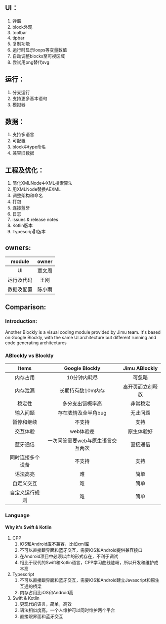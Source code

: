 ## UI：
1. 弹窗
1. block外观
3. toolbar
4. tipbar
5. 复制功能
6. 运行时显示loops等变量数值
7. 自动调整blocks至可视区域
8. 尝试用png替代svg
## 运行：
1. 分支运行
2. 支持更多基本语句
3. 模拟器
## 数据：
1. 支持多语言
1. 可配置
1. block中type命名
10. 兼容旧数据
## 工程及优化：
1. 简化XMLNode中XML搜索算法
2. 用XMLNode替换AEXML
2. 调整架构和命名
3. 打包
4. 连接蓝牙
13. 日志
14. issues & release notes
5. Kotlin版本
6. Typescript版本

## owners:
|module|owner|
|:-:|:-:|
|UI|覃文周|
|运行及代码|王刚|
|数据及配置|陈小雨|

## Comparison:
### Introduction:
Another Blockly is a visual coding module provided by Jimu team. It's based on Google Blockly, with the same UI architecture but different running and code generating architectures

### ABlockly vs Blockly

|Items|Google Blockly|Jimu ABlockly|
|:-:|:-:|:-:|
|内存占用|10分钟内耗尽|可忽略|
|内存泄漏|长期持有数10m内存|离开页面立刻释放|
|稳定性|多分支出错概率高|非常稳定|
|输入问题|存在表情及全半角bug|无此问题|
|暂停和继续|不支持|支持|
|交互体验|web体验差|原生体验好|
|蓝牙通信|一次问答需要web与原生语言交互两次|直接通信|
|同时连接多个设备|不支持|支持|
|语法高亮|难|简单|
|自定义交互|难|简单|
|自定义运行规则|难|简单|

### Language
#### Why it's Swift & Kotlin
1. CPP
    1. iOS和Android库不兼容，比如xml库
    2. 不可以直接跟界面和蓝牙交互，需要iOS和Android提供兼容接口
    3. 在Android项目中必须以库的形式存在，不利于调试
    4. 相比于现代的Swift和Kotlin语言，CPP学习曲线陡峭，所以开发和维护成本高
2. Typescript
    1. 不可以直接跟界面和蓝牙交互，需要iOS和Android建立Javascript和原生互通的桥梁
    2. 内存占用比iOS和Android高
3. Swift & Kotlin
    1. 更现代的语言，简单，高效
    2. 语法相似度高，一个人维护可以同时维护两个平台
    3. 直接跟界面和蓝牙交互
